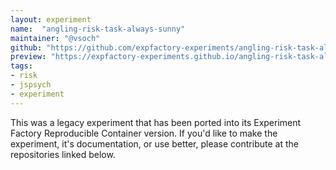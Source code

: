 ```yaml
---
layout: experiment
name:  "angling-risk-task-always-sunny"
maintainer: "@vsoch"
github: "https://github.com/expfactory-experiments/angling-risk-task-always-sunny"
preview: "https://expfactory-experiments.github.io/angling-risk-task-always-sunny"
tags:
- risk
- jspsych
- experiment
---
```


This was a legacy experiment that has been ported into its Experiment Factory Reproducible Container version. If you'd like to make the experiment, it's documentation, or use better, please contribute at the repositories linked below.
